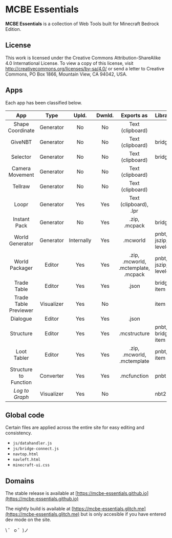 # MCBE Essentials

**MCBE Essentials** is a collection of Web Tools built for Minecraft Bedrock Edition.

## License
This work is licensed under the Creative Commons Attribution-ShareAlike 4.0 International License. To view a copy of this license, visit http://creativecommons.org/licenses/by-sa/4.0/ or send a letter to Creative Commons, PO Box 1866, Mountain View, CA 94042, USA.

## Apps

Each app has been classified below.

| App                        | Type        | Upld.      | Dwnld.    | Exports as                           | Libraries             |
| :-----------:              | :---------: | :-----:    | :-------: | :-----------:                        | --------------------- |
| Shape Coordinate           | Generator   | No         | No        | Text (clipboard)                     |                       |
| GiveNBT                    | Generator   | No         | No        | Text (clipboard)                     | bridge.               |
| Selector                   | Generator   | No         | No        | Text (clipboard)                     | bridge.               |
| Camera Movement            | Generator   | No         | No        | Text (clipboard)                     |                       |
| Tellraw                    | Generator   | No         | No        | Text (clipboard)                     |                       |
| Loopr                      | Generator   | Yes        | Yes       | Text (clipboard), .lpr               |                       |
| Instant Pack               | Generator   | No         | Yes       | .zip, .mcpack                        | bridge.               |
| World Generator            | Generator   | Internally | Yes       | .mcworld                             | pnbt, jszip, leveldat |
| World Packager             | Editor      | Yes        | Yes       | .zip, .mcworld, .mctemplate, .mcpack | pnbt, jszip, leveldat |
| Trade Table                | Editor      | Yes        | Yes       | .json                                | bridge., item         |
| Trade Table Previewer      | Visualizer  | Yes        | No        |                                      | item                  |
| Dialogue                   | Editor      | Yes        | Yes       | .json                                |                       |
| Structure                  | Editor      | Yes        | Yes       | .mcstructure                         | pnbt, bridge., item   |
| Loot Tabler                | Editor      | Yes        | Yes       | .zip, .mcworld, .mctemplate          | pnbt, item            |
| Structure to Function      | Converter   | Yes        | Yes       | .mcfunction                          | pnbt                  |
| *Log to Graph*             | Visualizer  | Yes        | No        |                                      | nbt2                  |

## Global code

Certain files are applied across the entire site for easy editing and consistency.
- `js/datahandler.js` 
- `js/bridge-connect.js`
- `navtop.html`
- `navleft.html`
- `minecraft-ui.css`

## Domains

The stable release is available at [https://mcbe-essentials.github.io](https://mcbe-essentials.github.io)

The nightly build is available at [https://mcbe-essentials.glitch.me](https://mcbe-essentials.glitch.me) but is only accesible if you have entered dev mode on the site.

\ ゜ o ゜)ノ